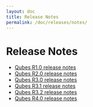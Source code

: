 ```yaml
---
layout: doc
title: Release Notes
permalink: /doc/releases/notes/
---
```


Release Notes
=============

 * [Qubes R1.0 release notes](/doc/releases/1.0/release-notes/)
 * [Qubes R2.0 release notes](/doc/releases/2.0/release-notes/)
 * [Qubes R3.0 release notes](/doc/releases/3.0/release-notes/)
 * [Qubes R3.1 release notes](/doc/releases/3.1/release-notes/)
 * [Qubes R3.2 release notes](/doc/releases/3.2/release-notes/)
 * [Qubes R4.0 release notes](/doc/releases/4.0/release-notes/)

